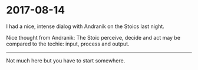 

# 2017-08-14

I had a nice, intense dialog with Andranik on the Stoics last night.

Nice thought from Andranik: The Stoic perceive, decide and act may be compared to the techie: input, process and output.


***

Not much here but you have to start somewhere.